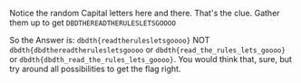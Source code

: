 Notice the random Capital letters here and there. That's the clue. Gather them up to get `DBDTHEREADTHERULESLETSGOOOO`

So the Answer is: `dbdth{readtherulesletsgoooo}`
NOT `dbdth{dbdthereadtherulesletsgoooo` or `dbdth{read_the_rules_lets_goooo}` or `dbdth{dbdth_read_the_rules_lets_goooo}`. You would think that, sure, but try around all possibilities to get the flag right.
